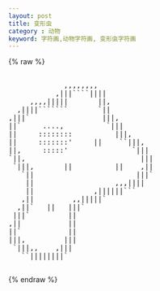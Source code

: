 ```yaml
---
layout: post
title: 变形虫
category : 动物
keyword: 字符画,动物字符画, 变形虫字符画
---
```


{% raw %}

<pre>

             ,,,,,,,,
           ,|||````||||
     ,,,,|||||       ||,
  ,||||```````       `||
,|||`                 |||,
||`     ....,          `|||
||     ::::::::          |||,
||     :::::::'     ||    ``|||,
||,     :::::'               `|||
`||,                           |||
 `|||,       ||          ||    ,||
   `||                        |||`
    ||                   ,,,||||
    ||              ,||||||```
   ,||         ,,|||||`
  ,||`   ||   |||`
 |||`         ||
,||           ||
||`           ||
|||,         |||
 `|||,,    ,|||
   ``||||||||`
 </pre>
 
{% endraw %}
